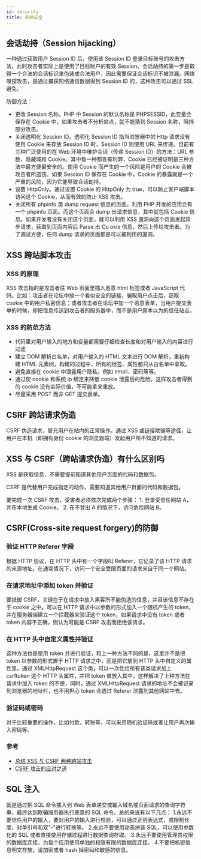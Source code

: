 ```yaml
---
id: security
title: 网络安全
---
```



## 会话劫持（Session hijacking）

一种通过获取用户 Session ID 后，使用该 Session ID 登录目标账号的攻击方法，此时攻击者实际上是使用了目标账户的有效 Session。会话劫持的第一步是取得一个合法的会话标识来伪装成合法用户，因此需要保证会话标识不被泄漏。网络嗅探攻击，是通过捕获网络通信数据得到 Session ID 的，这种攻击可以通过 SSL 避免。

防御方法：

* 更改 Session 名称。PHP 中 Session 的默认名称是 PHPSESSID，此变量会保存在 Cookie 中，如果攻击者不分析站点，就不能猜到 Session 名称，阻挡部分攻击。
* 关闭透明化 Session ID。透明化 Session ID 指当浏览器中的 Http 请求没有使用 Cookie 来存放 Session ID 时，Session ID 则使用 URL 来传递。目前有三种广泛使用的在 Web 环境中维护会话（传递 Session ID）的方法：URL 参数，隐藏域和 Cookie。其中每一种都各有利弊，Cookie 已经被证明是三种方法中最方便最安全的。使用 Cookie 而产生的一个风险是用户的 Cookie 会被攻击者所盗窃。如果 Session ID 保存在 Cookie 中，Cookie 的暴露就是一个严重的风险，因为它能导致会话劫持。
* 设置 HttpOnly。通过设置 Cookie 的 HttpOnly 为 true，可以防止客户端脚本访问这个 Cookie，从而有效的防止 XSS 攻击。
* 关闭所有 phpinfo 类 dump request 信息的页面。利用 PHP 开发的应用会有一个 phpinfo 页面。而这个页面会 dump 出请求信息，其中就包括 Cookie 信息。如果开发者没有关闭这个页面，就可以利用 XSS 漏洞向这个页面发起异步请求，获取到页面内容后 Parse 出 Co   okie 信息，然后上传给攻击者。为了调试方便，任何 dump 请求的页面都是可以被利用的漏洞。

## XSS 跨站脚本攻击

### XSS 的原理

XSS 攻击指的是攻击者往 Web 页面里插入恶意 html 标签或者 JavaScript 代码。比如：攻击者在论坛中放一个看似安全的链接，骗取用户点击后，窃取 cookie 中的用户私密信息；或者攻击者在论坛中加一个恶意表单，当用户提交表单的时候，却把信息传送到攻击者的服务器中，而不是用户原本以为的信任站点。

### XSS 的防范方法

* 代码里对用户输入的地方和变量都需要仔细检查长度和对用户输入的内容进行过滤
* 建立 DOM 解析白名单，对用户输入的 HTML 文本进行 DOM 解析，重新构建 HTML 元素树。构建的过程中，所有的标签、属性都只从白名单中拿取。
* 避免直接在 cookie 中泄露用户隐私，例如 email、密码等等。
* 通过使 cookie 和系统 ip 绑定来降低 cookie 泄露后的危险。这样攻击者得到的 cookie 没有实际价值，不可能拿来重放。
* 尽量采用 POST 而非 GET 提交表单。

## CSRF 跨站请求伪造

CSRF 伪造请求，冒充用户在站内的正常操作。通过 XSS 或链接欺骗等途径，让用户在本机（即拥有身份 cookie 的浏览器端）发起用户所不知道的请求。

## XSS 与 CSRF（跨站请求伪造）有什么区别吗

XSS 是获取信息，不需要提前知道其他用户页面的代码和数据包。

CSRF 是代替用户完成指定的动作，需要知道其他用户页面的代码和数据包。

要完成一次 CSRF 攻击，受害者必须依次完成两个步骤： 1. 登录受信任网站 A，并在本地生成 Cookie。 2. 在不登出 A 的情况下，访问危险网站 B。

## CSRF(Cross-site request forgery)的防御

### 验证 HTTP Referer 字段

根据 HTTP 协议，在 HTTP 头中有一个字段叫 Referer，它记录了该 HTTP 请求的来源地址。在通常情况下，访问一个安全受限页面的请求来自于同一个网站。

### 在请求地址中添加 token 并验证

要抵御 CSRF，关键在于在请求中放入黑客所不能伪造的信息，并且该信息不存在于 cookie 之中。可以在 HTTP 请求中以参数的形式加入一个随机产生的 token，并在服务器端建立一个拦截器来验证这个 token，如果请求中没有 token 或者 token 内容不正确，则认为可能是 CSRF 攻击而拒绝该请求。

### 在 HTTP 头中自定义属性并验证

这种方法也是使用 token 并进行验证，和上一种方法不同的是，这里并不是把 token 以参数的形式置于 HTTP 请求之中，而是把它放到 HTTP 头中自定义的属性里。通过 XMLHttpRequest 这个类，可以一次性给所有该类请求加上 csrftoken 这个 HTTP 头属性，并把 token 值放入其中。这样解决了上种方法在请求中加入 token 的不便，同时，通过 XMLHttpRequest 请求的地址不会被记录到浏览器的地址栏，也不用担心 token 会透过 Referer 泄露到其他网站中去。

### 验证码或密码

对于比较重要的操作，比如付款，转账等，可以采用随机验证码或者让用户再次输入密码等。

### 参考

* [总结 XSS 与 CSRF 两种跨站攻击](https://blog.tonyseek.com/post/introduce-to-xss-and-csrf/)
* [CSRF 攻击的应对之道](https://www.ibm.com/developerworks/cn/web/1102_niugang_csrf/)

## SQL 注入

就是通过把 SQL 命令插入到 Web 表单递交或输入域名或页面请求的查询字符串，最终达到欺骗服务器执行恶意的 SQL 命令。总的来说有以下几点： 1.永远不要信任用户的输入，要对用户的输入进行校验，可以通过正则表达式，或限制长度，对单引号和双"-"进行转换等。 2.永远不要使用动态拼装 SQL，可以使用参数化的 SQL 或者直接使用存储过程进行数据查询存取。 3.永远不要使用管理员权限的数据库连接，为每个应用使用单独的权限有限的数据库连接。 4.不要把机密信息明文存放，请加密或者 hash 掉密码和敏感的信息。
